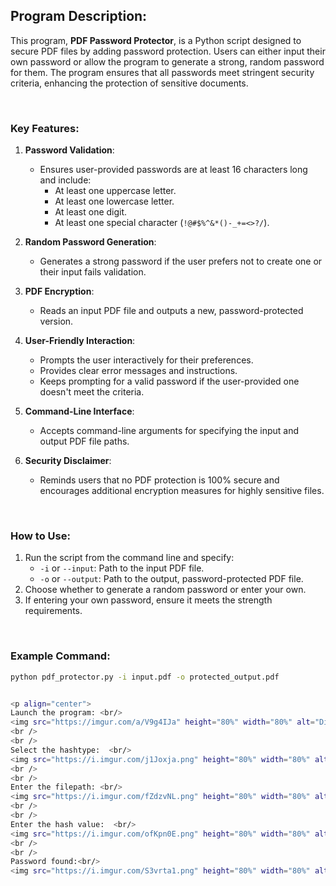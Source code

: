 ## Program Description:

This program, **PDF Password Protector**, is a Python script designed to secure PDF files by adding password protection. Users can either input their own password or allow the program to generate a strong, random password for them. The program ensures that all passwords meet stringent security criteria, enhancing the protection of sensitive documents.

<br>

### Key Features:
1. **Password Validation**:<br>
   - Ensures user-provided passwords are at least 16 characters long and include:
     - At least one uppercase letter.<br>
     - At least one lowercase letter.<br>
     - At least one digit.<br>
     - At least one special character (`!@#$%^&*()-_+=<>?/`).<br>

2. **Random Password Generation**:<br>
   - Generates a strong password if the user prefers not to create one or their input fails validation.<br>

3. **PDF Encryption**:<br>
   - Reads an input PDF file and outputs a new, password-protected version.<br>

4. **User-Friendly Interaction**:<br>
   - Prompts the user interactively for their preferences.<br>
   - Provides clear error messages and instructions.<br>
   - Keeps prompting for a valid password if the user-provided one doesn't meet the criteria.<br>

5. **Command-Line Interface**:<br>
   - Accepts command-line arguments for specifying the input and output PDF file paths.<br>

6. **Security Disclaimer**:<br>
   - Reminds users that no PDF protection is 100% secure and encourages additional encryption measures for highly sensitive files.<br>

<br>

### How to Use:
1. Run the script from the command line and specify:<br>
   - `-i` or `--input`: Path to the input PDF file.<br>
   - `-o` or `--output`: Path to the output, password-protected PDF file.<br>
2. Choose whether to generate a random password or enter your own.<br>
3. If entering your own password, ensure it meets the strength requirements.<br>

<br>

### Example Command:
```bash
python pdf_protector.py -i input.pdf -o protected_output.pdf


<p align="center">
Launch the program: <br/>
<img src="https://imgur.com/a/V9g4IJa" height="80%" width="80%" alt="Disk Sanitization Steps"/>
<br />
<br />
Select the hashtype:  <br/>
<img src="https://i.imgur.com/j1Joxja.png" height="80%" width="80%" alt="Disk Sanitization Steps"/>
<br />
<br />
Enter the filepath: <br/>
<img src="https://i.imgur.com/fZdzvNL.png" height="80%" width="80%" alt="Disk Sanitization Steps"/>
<br />
<br />
Enter the hash value:  <br/>
<img src="https://i.imgur.com/ofKpn0E.png" height="80%" width="80%" alt="Disk Sanitization Steps"/>
<br />
<br />
Password found:<br/>
<img src="https://i.imgur.com/S3vrta1.png" height="80%" width="80%" alt="Disk Sanitization Steps"/>

